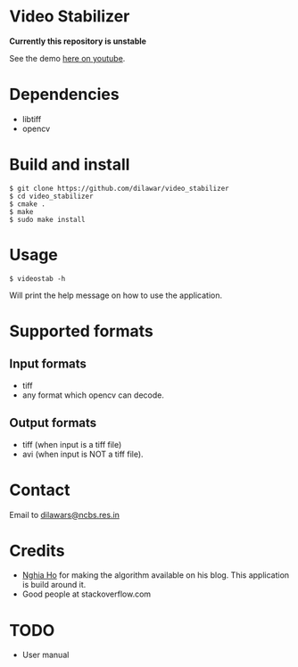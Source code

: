 # Video Stabilizer 

__Currently this repository is unstable__

See the demo [here on youtube](https://youtu.be/vGjIFvzOOQ8).

# Dependencies 

- libtiff 
- opencv 

# Build and install 

    $ git clone https://github.com/dilawar/video_stabilizer 
    $ cd video_stabilizer 
    $ cmake .
    $ make 
    $ sudo make install

# Usage 

    $ videostab -h 

Will print the help message on how to use the application.

# Supported formats 

## Input formats

- tiff 
- any format which opencv can decode.

## Output formats

- tiff (when input is a tiff file)
- avi  (when input is NOT a tiff file).

# Contact 

Email to dilawars@ncbs.res.in

# Credits 

- [Nghia Ho](http://nghiaho.com/?p=2093) for making the algorithm available on
  his blog. This application is build around it.
- Good people at stackoverflow.com

# TODO

- User manual 
